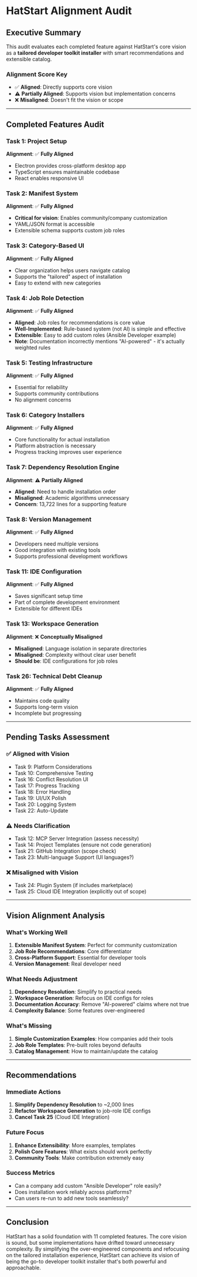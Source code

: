 # HatStart Alignment Audit

## Executive Summary

This audit evaluates each completed feature against HatStart's core vision as a **tailored developer toolkit installer** with smart recommendations and extensible catalog.

### Alignment Score Key
- ✅ **Aligned**: Directly supports core vision
- ⚠️ **Partially Aligned**: Supports vision but implementation concerns
- ❌ **Misaligned**: Doesn't fit the vision or scope

---

## Completed Features Audit

### Task 1: Project Setup
**Alignment**: ✅ **Fully Aligned**
- Electron provides cross-platform desktop app
- TypeScript ensures maintainable codebase
- React enables responsive UI

### Task 2: Manifest System  
**Alignment**: ✅ **Fully Aligned**
- **Critical for vision**: Enables community/company customization
- YAML/JSON format is accessible
- Extensible schema supports custom job roles

### Task 3: Category-Based UI
**Alignment**: ✅ **Fully Aligned**
- Clear organization helps users navigate catalog
- Supports the "tailored" aspect of installation
- Easy to extend with new categories

### Task 4: Job Role Detection
**Alignment**: ✅ **Fully Aligned**
- **Aligned**: Job roles for recommendations is core value
- **Well-Implemented**: Rule-based system (not AI) is simple and effective
- **Extensible**: Easy to add custom roles (Ansible Developer example)
- **Note**: Documentation incorrectly mentions "AI-powered" - it's actually weighted rules

### Task 5: Testing Infrastructure
**Alignment**: ✅ **Fully Aligned**
- Essential for reliability
- Supports community contributions
- No alignment concerns

### Task 6: Category Installers
**Alignment**: ✅ **Fully Aligned**
- Core functionality for actual installation
- Platform abstraction is necessary
- Progress tracking improves user experience

### Task 7: Dependency Resolution Engine
**Alignment**: ⚠️ **Partially Aligned**
- **Aligned**: Need to handle installation order
- **Misaligned**: Academic algorithms unnecessary
- **Concern**: 13,722 lines for a supporting feature

### Task 8: Version Management
**Alignment**: ✅ **Fully Aligned**
- Developers need multiple versions
- Good integration with existing tools
- Supports professional development workflows

### Task 11: IDE Configuration
**Alignment**: ✅ **Fully Aligned**
- Saves significant setup time
- Part of complete development environment
- Extensible for different IDEs

### Task 13: Workspace Generation
**Alignment**: ❌ **Conceptually Misaligned**
- **Misaligned**: Language isolation in separate directories
- **Misaligned**: Complexity without clear user benefit
- **Should be**: IDE configurations for job roles

### Task 26: Technical Debt Cleanup
**Alignment**: ✅ **Fully Aligned**
- Maintains code quality
- Supports long-term vision
- Incomplete but progressing

---

## Pending Tasks Assessment

### ✅ Aligned with Vision
- Task 9: Platform Considerations
- Task 10: Comprehensive Testing
- Task 16: Conflict Resolution UI
- Task 17: Progress Tracking
- Task 18: Error Handling
- Task 19: UI/UX Polish
- Task 20: Logging System
- Task 22: Auto-Update

### ⚠️ Needs Clarification
- Task 12: MCP Server Integration (assess necessity)
- Task 14: Project Templates (ensure not code generation)
- Task 21: GitHub Integration (scope check)
- Task 23: Multi-language Support (UI languages?)

### ❌ Misaligned with Vision
- Task 24: Plugin System (if includes marketplace)
- Task 25: Cloud IDE Integration (explicitly out of scope)

---

## Vision Alignment Analysis

### What's Working Well
1. **Extensible Manifest System**: Perfect for community customization
2. **Job Role Recommendations**: Core differentiator 
3. **Cross-Platform Support**: Essential for developer tools
4. **Version Management**: Real developer need

### What Needs Adjustment
1. **Dependency Resolution**: Simplify to practical needs
2. **Workspace Generation**: Refocus on IDE configs for roles
3. **Documentation Accuracy**: Remove "AI-powered" claims where not true
4. **Complexity Balance**: Some features over-engineered

### What's Missing
1. **Simple Customization Examples**: How companies add their tools
2. **Job Role Templates**: Pre-built roles beyond defaults
3. **Catalog Management**: How to maintain/update the catalog

---

## Recommendations

### Immediate Actions
1. **Simplify Dependency Resolution** to ~2,000 lines
2. **Refactor Workspace Generation** to job-role IDE configs
3. **Cancel Task 25** (Cloud IDE Integration)

### Future Focus
1. **Enhance Extensibility**: More examples, templates
2. **Polish Core Features**: What exists should work perfectly
3. **Community Tools**: Make contribution extremely easy

### Success Metrics
- Can a company add custom "Ansible Developer" role easily?
- Does installation work reliably across platforms?
- Can users re-run to add new tools seamlessly?

---

## Conclusion

HatStart has a solid foundation with 11 completed features. The core vision is sound, but some implementations have drifted toward unnecessary complexity. By simplifying the over-engineered components and refocusing on the tailored installation experience, HatStart can achieve its vision of being the go-to developer toolkit installer that's both powerful and approachable.